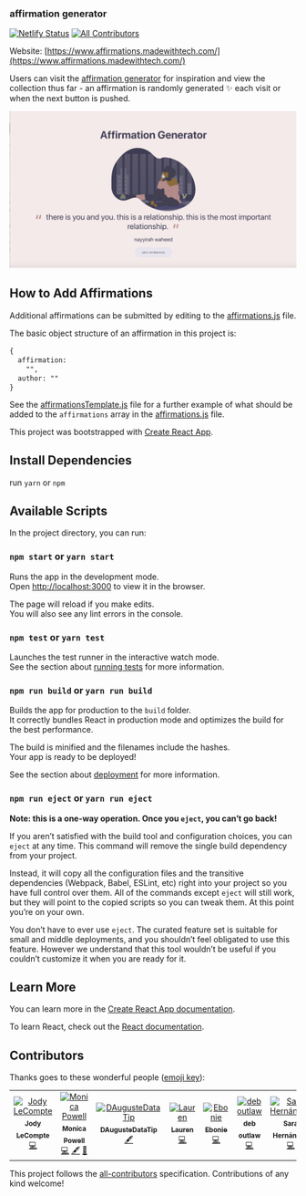 ### affirmation generator

[![Netlify Status](https://api.netlify.com/api/v1/badges/ec8dd57a-9951-4166-bba9-bb5f99354b29/deploy-status)](https://app.netlify.com/sites/affirmations/deploys)
[![All Contributors](https://img.shields.io/badge/all_contributors-6-orange.svg?style=flat-square)](#contributors)

Website: [https://www.affirmations.madewithtech.com/](https://www.affirmations.madewithtech.com/)


Users can visit the [affirmation generator](https://www.affirmations.madewithtech.com/) for inspiration and view the collection thus far - an affirmation is randomly generated :sparkles: each visit or when the next button is pushed.

![App Screenshot](public/app-screenshot.png)

## How to Add Affirmations

Additional affirmations can be submitted by editing to the [affirmations.js](src/affirmations.js) file.

The basic object structure of an affirmation in this project is:

```
{
  affirmation:
    "",
  author: ""
}
```

See the [affirmationsTemplate.js](src/affirmationTemplate.js) file for a further example of what should be added to the `affirmations` array in the [affirmations.js](src/affirmations.js) file.

This project was bootstrapped with [Create React App](https://github.com/facebook/create-react-app).

## Install Dependencies
run `yarn` or `npm`

## Available Scripts

In the project directory, you can run:

### `npm start` or `yarn start`

Runs the app in the development mode.<br>
Open [http://localhost:3000](http://localhost:3000) to view it in the browser.

The page will reload if you make edits.<br>
You will also see any lint errors in the console.

### `npm test` or `yarn test`

Launches the test runner in the interactive watch mode.<br>
See the section about [running tests](https://facebook.github.io/create-react-app/docs/running-tests) for more information.

### `npm run build` or `yarn run build`

Builds the app for production to the `build` folder.<br>
It correctly bundles React in production mode and optimizes the build for the best performance.

The build is minified and the filenames include the hashes.<br>
Your app is ready to be deployed!

See the section about [deployment](https://facebook.github.io/create-react-app/docs/deployment) for more information.

### `npm run eject` or `yarn run eject`

**Note: this is a one-way operation. Once you `eject`, you can’t go back!**

If you aren’t satisfied with the build tool and configuration choices, you can `eject` at any time. This command will remove the single build dependency from your project.

Instead, it will copy all the configuration files and the transitive dependencies (Webpack, Babel, ESLint, etc) right into your project so you have full control over them. All of the commands except `eject` will still work, but they will point to the copied scripts so you can tweak them. At this point you’re on your own.

You don’t have to ever use `eject`. The curated feature set is suitable for small and middle deployments, and you shouldn’t feel obligated to use this feature. However we understand that this tool wouldn’t be useful if you couldn’t customize it when you are ready for it.

## Learn More

You can learn more in the [Create React App documentation](https://facebook.github.io/create-react-app/docs/getting-started).

To learn React, check out the [React documentation](https://reactjs.org/).

## Contributors

Thanks goes to these wonderful people ([emoji key](https://allcontributors.org/docs/en/emoji-key)):

<!-- ALL-CONTRIBUTORS-LIST:START - Do not remove or modify this section -->
<!-- prettier-ignore -->
<table>
  <tr>
    <td align="center"><a href="https://jodylecompte.com"><img src="https://avatars0.githubusercontent.com/u/38302762?v=4" width="100px;" alt="Jody LeCompte"/><br /><sub><b>Jody LeCompte</b></sub></a><br /><a href="https://github.com/M0nica/affirmation_generator/commits?author=jodylecompte" title="Code">💻</a></td>
    <td align="center"><a href="https://www.aboutmonica.com"><img src="https://avatars0.githubusercontent.com/u/6998954?v=4" width="100px;" alt="Monica Powell"/><br /><sub><b>Monica Powell</b></sub></a><br /><a href="https://github.com/M0nica/affirmation_generator/commits?author=m0nica" title="Code">💻</a> <a href="#content-m0nica" title="Content">🖋</a> <a href="https://github.com/M0nica/affirmation_generator/commits?author=m0nica" title="Documentation">📖</a></td>
    <td align="center"><a href="http://www.skills247.com"><img src="https://avatars1.githubusercontent.com/u/14081255?v=4" width="100px;" alt="DAugusteDataTip"/><br /><sub><b>DAugusteDataTip</b></sub></a><br /><a href="#content-DAugusteDataTip" title="Content">🖋</a></td>
    <td align="center"><a href="https://www.codepresssolutions.com/"><img src="https://avatars1.githubusercontent.com/u/31517766?v=4" width="100px;" alt="Lauren"/><br /><sub><b>Lauren</b></sub></a><br /><a href="https://github.com/M0nica/affirmation_generator/commits?author=unikornintech" title="Code">💻</a></td>
    <td align="center"><a href="https://github.com/metalandcoffee"><img src="https://avatars2.githubusercontent.com/u/20868511?v=4" width="100px;" alt="Ebonie"/><br /><sub><b>Ebonie</b></sub></a><br /><a href="https://github.com/M0nica/affirmation_generator/commits?author=metalandcoffee" title="Code">💻</a></td>
    <td align="center"><a href="https://github.com/deboutlaw"><img src="https://avatars3.githubusercontent.com/u/36055038?v=4" width="100px;" alt="deb outlaw"/><br /><sub><b>deb outlaw</b></sub></a><br /><a href="https://github.com/M0nica/affirmation_generator/commits?author=deboutlaw" title="Code">💻</a></td>
    <td align="center"><a href="https://github.com/LonelyPrincess"><img src="https://avatars1.githubusercontent.com/u/17673317?v=4" width="100px;" alt="Sara Hernández"/><br /><sub><b>Sara Hernández</b></sub></a><br /><a href="https://github.com/M0nica/affirmation_generator/commits?author=lonelyprincess" title="Code">💻</a></td>
  </tr>
</table>

<!-- ALL-CONTRIBUTORS-LIST:END -->

This project follows the [all-contributors](https://github.com/all-contributors/all-contributors) specification. Contributions of any kind welcome!
